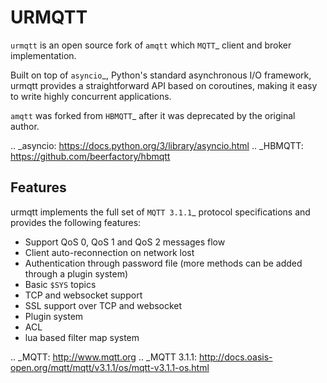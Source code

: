 # URMQTT

``urmqtt`` is an open source fork of ``amqtt`` which `MQTT`_ client and broker implementation.

Built on top of `asyncio`_, Python's standard asynchronous I/O framework, urmqtt provides a straightforward API
based on coroutines, making it easy to write highly concurrent applications.

``amqtt`` was forked from `HBMQTT`_ after it was deprecated by the original author.


.. _asyncio: https://docs.python.org/3/library/asyncio.html
.. _HBMQTT: https://github.com/beerfactory/hbmqtt

Features
--------

urmqtt implements the full set of `MQTT 3.1.1`_ protocol specifications and provides the following features:

- Support QoS 0, QoS 1 and QoS 2 messages flow
- Client auto-reconnection on network lost
- Authentication through password file (more methods can be added through a plugin system)
- Basic ``$SYS`` topics
- TCP and websocket support
- SSL support over TCP and websocket
- Plugin system
- ACL
- lua based filter map system

.. _MQTT: http://www.mqtt.org
.. _MQTT 3.1.1: http://docs.oasis-open.org/mqtt/mqtt/v3.1.1/os/mqtt-v3.1.1-os.html